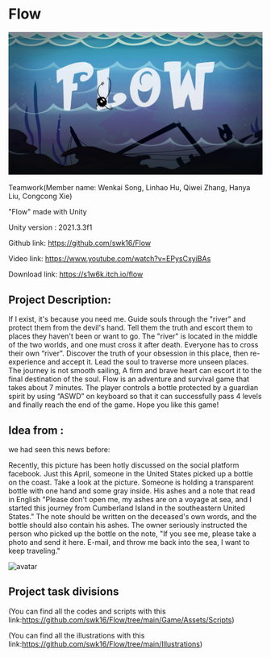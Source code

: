 # Flow


![avatar](./main.png)








Teamwork(Member name: Wenkai Song, Linhao Hu, Qiwei Zhang, Hanya Liu, Congcong Xie)

"Flow" made with Unity

Unity version : 2021.3.3f1

Github link: https://github.com/swk16/Flow

Video link: https://www.youtube.com/watch?v=EPysCxyiBAs 

Download link: https://s1w6k.itch.io/flow


## Project Description:

If I exist, it's because you need me.
Guide souls through the "river" and protect them from the devil's hand.
Tell them the truth and escort them to places they haven't been or want to go.
The "river" is located in the middle of the two worlds, and one must cross it after death.
Everyone has to cross their own “river".
Discover the truth of your obsession in this place, then re-experience and accept it.
Lead the soul to traverse more unseen places.
The journey is not smooth sailing,
A firm and brave heart can escort it to the final destination of the soul.
Flow is an adventure and survival game that takes about 7 minutes. The player controls a bottle protected
by a guardian spirit by using “ASWD” on keyboard so that it can successfully pass 4 levels and finally
reach the end of the game. Hope you like this game!


## Idea from :

we had seen this news before:

Recently, this picture has been hotly discussed on the social platform facebook. Just this April, someone in the United States picked up a bottle on the coast. Take a look at the picture. Someone is holding a transparent bottle with one hand and some gray inside. His ashes and a note that read in English "Please don't open me, my ashes are on a voyage at sea, and I started this journey from Cumberland Island in the southeastern United States." The note should be written on the deceased's own words, and the bottle should also contain his ashes. The owner seriously instructed the person who picked up the bottle on the note, "If you see me, please take a photo and send it here. E-mail, and throw me back into the sea, I want to keep traveling."

![avatar](https://p1-tt.byteimg.com/origin/tos-cn-i-qvj2lq49k0/d42e4769c91245fcb78edef5ec7201c4.jpg)


## Project task divisions


(You can find all the codes and scripts with this link:https://github.com/swk16/Flow/tree/main/Game/Assets/Scripts)

(You can find all the illustrations with this link:https://github.com/swk16/Flow/tree/main/Illustrations)




